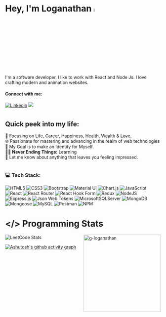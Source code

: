 # Hey, I'm Loganathan <img src="https://media.giphy.com/media/hvRJCLFzcasrR4ia7z/giphy.gif" width="5%">

I'm a software developer. I like to work with React and Node Js. I love crafting modern and animation websites.

<h4 align="left">Connect with me:</h4>

[![Linkedin](https://img.shields.io/badge/LINKEDIN%20-blue?style=flat-square&logo=linkedin&logoColor=white&link=https://linkedin.com/in/loganathan-g)](https://linkedin.com/in/loganathan-g)
<a href="https://instagram.com/logannx._" target="_blank"><img src="https://img.shields.io/badge/Instagram-%23E4405F.svg?logo=Instagram&logoColor=white" /></a>

# <h2> Quick peek into my life: </h2>
🔭 Focusing on Life, Career, Happiness, Health, Wealth & ~~Love~~.</br>
🌐 Passionate for mastering and advancing in the realm of web technologies <br>
🎯 My Goal is to make an Identity for Myself. <br>
👨‍💻 <b>Never Ending Things:</b> Learning <br>
💬 Let me know about anything that leaves you feeling impressed.<br>

<!-- <h1 align="center">Hi 👋, I'm Loganathan</h1> -->
<!-- <h3 align="center"></h3> -->

<!-- <a href="https://linkedin.com/in/loganathan-g">
    <img src="https://img.shields.io/badge/LinkedIn-blue?style=for-the-badge&logo=linkedin&logoColor=white" alt="LinkedIn Badge"/>
</a> -->


# <h3 align="left">💻 Tech Stack:</h>


![HTML5](https://img.shields.io/badge/html5-%23E34F26.svg?style=for-the-badge&logo=html5&logoColor=white) 
![CSS3](https://img.shields.io/badge/css3-%231572B6.svg?style=for-the-badge&logo=css3&logoColor=white) 
![Bootstrap](https://img.shields.io/badge/bootstrap-%238511FA.svg?style=for-the-badge&logo=bootstrap&logoColor=white)
![Material UI](https://img.shields.io/badge/Material%20UI-007FFF.svg?style=for-the-badge&logo=MUI&logoColor=white)
![Chart.js](https://img.shields.io/badge/chart.js-F5788D.svg?style=for-the-badge&logo=chart.js&logoColor=white)
![JavaScript](https://img.shields.io/badge/JavaScript-F7DF1E.svg?style=for-the-badge&logo=JavaScript&logoColor=black)
![React](https://img.shields.io/badge/React-61DAFB.svg?style=for-the-badge&logo=React&logoColor=black)
![React Router](https://img.shields.io/badge/React_Router-CA4245?style=for-the-badge&logo=react-router&logoColor=white) 
![React Hook Form](https://img.shields.io/badge/React%20Hook%20Form-%23EC5990.svg?style=for-the-badge&logo=reacthookform&logoColor=white)
![Redux](https://img.shields.io/badge/redux-%23593d88.svg?style=for-the-badge&logo=redux&logoColor=white)
![NodeJS](https://img.shields.io/badge/node.js-6DA55F?style=for-the-badge&logo=node.js&logoColor=white)
![Express.js](https://img.shields.io/badge/express.js-%23404d59.svg?style=for-the-badge&logo=express&logoColor=%2361DAFB) 
![Json Web Tokens](https://img.shields.io/badge/JSON%20Web%20Tokens-000000.svg?style=for-the-badge&logo=JSON-Web-Tokens&logoColor=white) 
![MicrosoftSQLServer](https://img.shields.io/badge/Microsoft%20SQL%20Server-CC2927?style=for-the-badge&logo=microsoft%20sql%20server&logoColor=white) 
![MongoDB](https://img.shields.io/badge/MongoDB-%234ea94b.svg?style=for-the-badge&logo=mongodb&logoColor=white) 
![Mongoose](https://img.shields.io/badge/Mongoose-880000.svg?style=for-the-badge&logo=Mongoose&logoColor=white)
![MySQL](https://img.shields.io/badge/mysql-%2300000f.svg?style=for-the-badge&logo=mysql&logoColor=white)
![Postman](https://img.shields.io/badge/Postman-FF6C37?style=for-the-badge&logo=postman&logoColor=white) 
![NPM](https://img.shields.io/badge/NPM-%23CB3837.svg?style=for-the-badge&logo=npm&logoColor=white) 


<!-- ![Fastify](https://img.shields.io/badge/fastify-%23000000.svg?style=for-the-badge&logo=fastify&logoColor=white) 
![Docker](https://img.shields.io/badge/docker-%230db7ed.svg?style=for-the-badge&logo=docker&logoColor=white) 
![GraphQL](https://img.shields.io/badge/-GraphQL-E10098?style=for-the-badge&logo=graphql&logoColor=white) 
![Markdown](https://img.shields.io/badge/markdown-%23000000.svg?style=for-the-badge&logo=markdown&logoColor=white)
![AWS](https://img.shields.io/badge/AWS-%23FF9900.svg?style=for-the-badge&logo=amazon-aws&logoColor=white) 
![Next JS](https://img.shields.io/badge/Next-black?style=for-the-badge&logo=next.js&logoColor=white) -->

<!-- ![SASS](https://img.shields.io/badge/SASS-hotpink.svg?style=for-the-badge&logo=SASS&logoColor=white) 
![TailwindCSS](https://img.shields.io/badge/tailwindcss-%2338B2AC.svg?style=for-the-badge&logo=tailwind-css&logoColor=white)  
![Bulma](https://img.shields.io/badge/bulma-00D0B1?style=for-the-badge&logo=bulma&logoColor=white) 
![Vite](https://img.shields.io/badge/vite-%23646CFF.svg?style=for-the-badge&logo=vite&logoColor=white) 
![Webpack](https://img.shields.io/badge/webpack-%238DD6F9.svg?style=for-the-badge&logo=webpack&logoColor=black) 
![ElasticSearch](https://img.shields.io/badge/-ElasticSearch-005571?style=for-the-badge&logo=elasticsearch) 
![Kubernetes](https://img.shields.io/badge/kubernetes-%23326ce5.svg?style=for-the-badge&logo=kubernetes&logoColor=white) 
![Babel](https://img.shields.io/badge/Babel-F9DC3e?style=for-the-badge&logo=babel&logoColor=black) 
![GithubPages](https://img.shields.io/badge/github%20pages-121013?style=for-the-badge&logo=github&logoColor=white) 
![Heroku](https://img.shields.io/badge/heroku-%23430098.svg?style=for-the-badge&logo=heroku&logoColor=white) 
![Netlify](https://img.shields.io/badge/netlify-%23000000.svg?style=for-the-badge&logo=netlify&logoColor=#00C7B7) 
![Render](https://img.shields.io/badge/Render-%46E3B7.svg?style=for-the-badge&logo=render&logoColor=white) 
![Vercel](https://img.shields.io/badge/vercel-%23000000.svg?style=for-the-badge&logo=vercel&logoColor=white) -->

# </> Programming Stats


![LeetCode Stats](https://leetcard.jacoblin.cool/Loganathan1225?theme=dark&font=ABeeZee)
<img width=250px align="right" src="https://github-readme-stats.vercel.app/api/top-langs?username=g-loganathan&show_icons=true&locale=en&layout=compact" alt="g-loganathan" />
  



[![Ashutosh's github activity graph](https://github-readme-activity-graph.vercel.app/graph?username=G-loganathan&bg_color=121212&color=375338&line=20bc3f&point=170c0c&area=true&hide_border=true)](https://github.com/ashutosh00710/github-readme-activity-graph)

